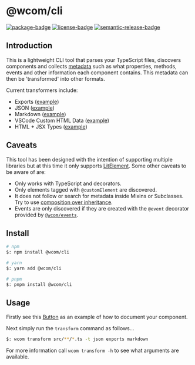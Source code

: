 # @wcom/cli

[![package-badge]][package]
[![license-badge]][license]
[![semantic-release-badge]][semantic-release]

[package]: https://www.npmjs.com/package/@wcom/cli
[package-badge]: https://img.shields.io/npm/v/@wcom/cli
[license]: https://github.com/mihar-22/wcom-cli/blob/main/LICENSE
[license-badge]: https://img.shields.io/github/license/mihar-22/wcom-cli
[semantic-release]: https://github.com/semantic-release/semantic-release
[semantic-release-badge]: https://img.shields.io/badge/%20%20%F0%9F%93%A6%F0%9F%9A%80-semantic--release-e10079.svg

## Introduction

This is a lightweight CLI tool that parses your TypeScript files, discovers components and 
collects [metadata](./src/discover/ComponentMeta.ts) such as what properties, methods, events and 
other information each component contains. This metadata can then be 'transformed' into other formats.

Current transformers include:

- Exports ([example](https://github.com/mihar-22/wcom-lit-test/blob/main/src/components/index.ts))
- JSON ([example](https://github.com/mihar-22/wcom-lit-test/blob/main/components.json))
- Markdown ([example](https://github.com/mihar-22/wcom-lit-test/tree/main/docs))
- VSCode Custom HTML Data ([example](https://github.com/mihar-22/wcom-lit-test/blob/main/vscode.html-data.json))
- HTML + JSX Types ([example](https://github.com/mihar-22/wcom-lit-test/blob/main/src/components.d.ts))

## Caveats

This tool has been designed with the intention of supporting multiple libraries but at this 
time it only supports [LitElement](https://lit-element.polymer-project.org). Some other caveats 
to be aware of are:

- Only works with TypeScript and decorators.
- Only elements tagged with `@customElement` are discovered.
- It does not follow or search for metadata inside Mixins or Subclasses. Try to use 
[composition over inheritance](https://en.wikipedia.org/wiki/Composition_over_inheritance).
- Events are only discovered if they are created with the `@event` decorator provided by 
[`@wcom/events`](https://github.com/mihar-22/wcom-events).

## Install

```bash
# npm
$: npm install @wcom/cli

# yarn
$: yarn add @wcom/cli

# pnpm
$: pnpm install @wcom/cli
```

## Usage

Firstly see this [Button](https://github.com/mihar-22/wcom-lit-test/blob/main/src/components/button/button.component.ts) 
as an example of how to document your component.

Next simply run the `transform` command as follows...

```bash
$: wcom transform src/**/*.ts -t json exports markdown
```

For more information call `wcom transform -h` to see what arguments are available.